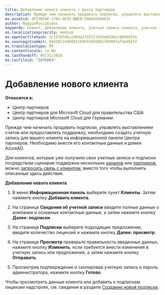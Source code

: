 ```yaml
---
title: Добавление нового клиента | Центр партнеров
description: Прежде чем начинать продавать подписки, управлять выставлением счетов или предоставлять поддержку, необходимо зарегистрировать клиента в Центре партнеров. Необходимо внести его контактные данные и домен AzureAD.
ms.assetid: 4F53DFAF-1792-4E91-BBEB-E9A65026A81C
author: MaggiePucciEvans
keywords: клиент, добавление клиента, учетная запись клиента, учетная запись клиента в Центре партнеров, клиенты, добавление клиентов, создание учетной записи клиента
ms.localizationpriority: medium
ms.openlocfilehash: 5c157074bc2d64a1f25f27455e0d362c8050d5fe
ms.sourcegitcommit: 92629114d5081103bfe555081f69997af4ed56f2
ms.translationtype: MT
ms.contentlocale: ru-RU
ms.lasthandoff: 08/31/2018
ms.locfileid: "2876864"
---
```

# <a name="add-a-new-customer"></a>Добавление нового клиента

**Относится к:**

-  Центр партнеров
-  Центр партнеров для Microsoft Cloud для правительства США
-  Центр партнеров Microsoft Cloud для Германии


Прежде чем начинать продавать подписки, управлять выставлением счетов или предоставлять поддержку, необходимо создать учетную запись для вашего клиента на информационной панели Центра партнеров. Необходимо внести его контактные данные и домен AzureAD.

Для клиентов, которые уже получили свои учетные записи и подписки посредством сценария поддержки нескольких [каналов](multichannel.md) или [партнеров](multipartner.md), можно [запросить связь с клиентом](request-a-relationship-with-a-customer.md), вместо того чтобы выполнять описанные здесь действия.

**Добавление нового клиента**

1.  В меню **Информационная панель** выберите пункт **Клиенты**. Затем нажмите кнопку **Добавить клиента**.

2.  На странице **Сведения об учетной записи** введите полные данные о компании и основные контактные данные, а затем нажмите кнопку **Далее: подписки**.

3.  На странице **Подписки** выберите подходящие предложения, введите количество лицензий и нажмите кнопку **Далее: просмотр**.

4.  На странице **Просмотр** проверьте правильность введенных данных, нажмите кнопку **Изменить**, если требуется внести изменения в учетную запись или предложения, а затем нажмите кнопку **Отправить**.

5.  Просмотрев подтверждение и скопировав учетную запись и пароль администратора, нажмите кнопку **Готово**.

Чтобы просмотреть данные клиента или добавить к подпискам лицензии надстроек, см. сведения в разделе [Создание новой подписки](create-a-new-subscription.md).

 

 



